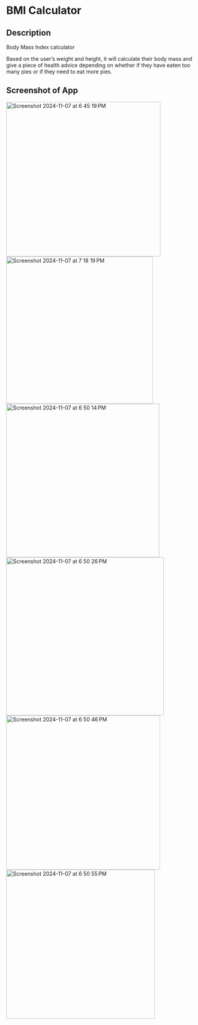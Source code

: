 #  BMI Calculator

## Description

Body Mass Index calculator

Based on the user’s weight and height, it will calculate their body mass and give a piece of health advice 
depending on whether if they have eaten too many pies or if they need to eat more pies. 

## Screenshot of App
<img width="411" alt="Screenshot 2024-11-07 at 6 45 19 PM" src="https://github.com/user-attachments/assets/61241f08-afd6-41d5-88a4-9a055f7e8588"><img width="391" alt="Screenshot 2024-11-07 at 7 18 19 PM" src="https://github.com/user-attachments/assets/3a2f13c8-2a40-4d44-9d10-8a8fd01994e7"><img width="408" alt="Screenshot 2024-11-07 at 6 50 14 PM" src="https://github.com/user-attachments/assets/c72fe7f1-5cfb-498b-ba8c-f454b4e8aacd"><img width="420" alt="Screenshot 2024-11-07 at 6 50 26 PM" src="https://github.com/user-attachments/assets/82358353-4e4e-4b45-8d68-148658357dd3"><img width="410" alt="Screenshot 2024-11-07 at 6 50 46 PM" src="https://github.com/user-attachments/assets/723692cc-5255-40f6-a777-d67a55283632"><img width="396" alt="Screenshot 2024-11-07 at 6 50 55 PM" src="https://github.com/user-attachments/assets/d045c6bd-7875-4288-9ed2-0c93c5f39a54">



